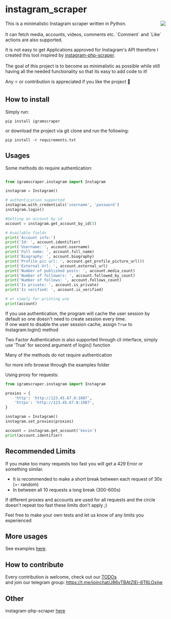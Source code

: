 # instagram_scraper
<img src="https://raw.githubusercontent.com/realsirjoe/designs/master/flat_illustration.png" align="right">
This is a minimalistic Instagram scraper written in Python.
<br /><br />
It can fetch media, accounts, videos, comments etc.
`Comment` and `Like` actions are also supported.

It is not easy to get Applications approved for Instagram's API therefore I created this tool inspired by [instagram-php-scraper](https://github.com/postaddictme/instagram-php-scraper).
<br /><br />
The goal of this project is to become as minimalistic as possible while still having all the needed functionality so that its easy to add code to it!

Any ⭐️ or contribution is appreciated if you like the project 🤘

## How to install
Simply run:
```
pip install igramscraper
```

or download the project via git clone and run the following:
```
pip install -r requirements.txt
```

## Usages
Some methods do require authentication:
```python

from igramscraper.instagram import Instagram

instagram = Instagram()

# authentication supported
instagram.with_credentials('username', 'password')
instagram.login()

#Getting an account by id
account = instagram.get_account_by_id(3)

# Available fields
print('Account info:')
print('Id: ', account.identifier)
print('Username: ', account.username)
print('Full name: ', account.full_name)
print('Biography: ', account.biography)
print('Profile pic url: ', account.get_profile_picture_url())
print('External Url: ', account.external_url)
print('Number of published posts: ', account.media_count)
print('Number of followers: ', account.followed_by_count)
print('Number of follows: ', account.follows_count)
print('Is private: ', account.is_private)
print('Is verified: ', account.is_verified)

# or simply for printing use 
print(account)
```
If you use authentication, the program will cache the user session by default so one doesn't need to create session every time.  
If one want to disable the user session cache, assign `True` to Instagram.login() method

Two Factor Authentication is also supported through cli interface, simply use 'True' for second argument of login() function 
  
Many of the methods do not require authentication

for more info browse through the examples folder

Using proxy for requests:
```python
from igramscraper.instagram import Instagram 

proxies = {
    'http': 'http://123.45.67.8:1087',
    'https': 'http://123.45.67.8:1087',
}

instagram = Instagram()
instagram.set_proxies(proxies)

account = instagram.get_account('kevin')
print(account.identifier)
```

## Recommended Limits
If you make too many requests too fast you will get a 429 Error or something similar.
- It is recommended to make a short break between each request of 30s (+- random)
- In between all 10 requests a long break (300-600s)

If different proxies and accounts are used for all requests and the circle doesn't repeat too fast these limits don't apply ;)

Feel free to make your own tests and let us know of any limits you experienced

## More usages
See examples [here](https://github.com/SergioWagenleitner/instagram-scraper/tree/master/examples).

## How to contribute
Every contribution is welcome, check out our [TODOs](https://github.com/realsirjoe/instagram-scraper/blob/master/CONTRIBUTING.md)
<br />
and join our telegram group: https://t.me/joinchat/J86yTBAtZlEi-6T6LOxijw

## Other
instagram-php-scraper [here](https://github.com/postaddictme/instagram-php-scraper/)
